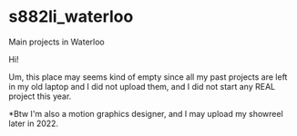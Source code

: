 # s882li_waterloo
Main projects in Waterloo

Hi!

Um, this place may seems kind of empty since all my past projects are left in my old laptop and I did not upload them, and I did not start any REAL project this year.




*Btw I'm also a motion graphics designer, and I may upload my showreel later in 2022.
